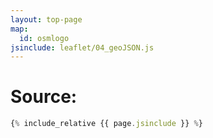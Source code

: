 ```yaml
---
layout: top-page
map:
  id: osmlogo
jsinclude: leaflet/04_geoJSON.js
---
```

# Source:

```javascript
{% include_relative {{ page.jsinclude }} %}
```
